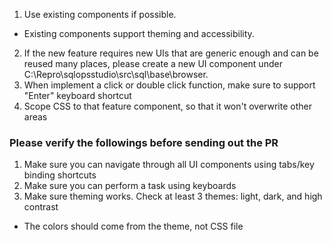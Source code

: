 1. Use existing components if possible. 
* Existing components support theming and accessibility. 
2. If  the new feature requires new UIs that are generic enough and can be reused many places, please create a new UI component under C:\Repro\sqlopsstudio\src\sql\base\browser.
3. When implement a click or double click function, make sure to support "Enter" keyboard shortcut
4. Scope CSS to that feature component, so that it won't overwrite other areas

### Please verify the followings before sending out the PR
1. Make sure you can navigate through all UI components using tabs/key binding shortcuts
2. Make sure you can perform a task using keyboards
3. Make sure theming works. Check at least 3 themes: light, dark, and high contrast
* The colors should come from the theme, not CSS file